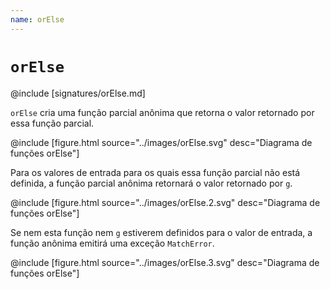 ```yaml
---
name: orElse
---
```


# `orElse`

@include [signatures/orElse.md]

`orElse` cria uma função parcial anônima que retorna o valor retornado por essa função parcial.

@include [figure.html source="../images/orElse.svg" desc="Diagrama de funções orElse"]

Para os valores de entrada para os quais essa função parcial não está definida, a função parcial anônima retornará o valor retornado por `g`.

@include [figure.html source="../images/orElse.2.svg" desc="Diagrama de funções orElse"]

Se nem esta função nem `g` estiverem definidos para o valor de entrada, a função anônima emitirá uma exceção `MatchError`.

@include [figure.html source="../images/orElse.3.svg" desc="Diagrama de funções orElse"]
